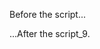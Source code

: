 <!DOCTYPE HTML>
<html>

<body>

  <p>Before the script...</p>
  
  <script src="https://code.jquery.com/jquery-3.5.0.js"></script>
  <script>
    var verbs = $.getJSON({'url': "verbs.json", 'async': false});        
  </script>

  <p>...After the script_9.</p>
  <script>
  // for wait
  //alert("I am an alert box!");
  verbs = verbs.responseJSON;
  console.log(verbs["a"])
  </script>

</body>

</html>
